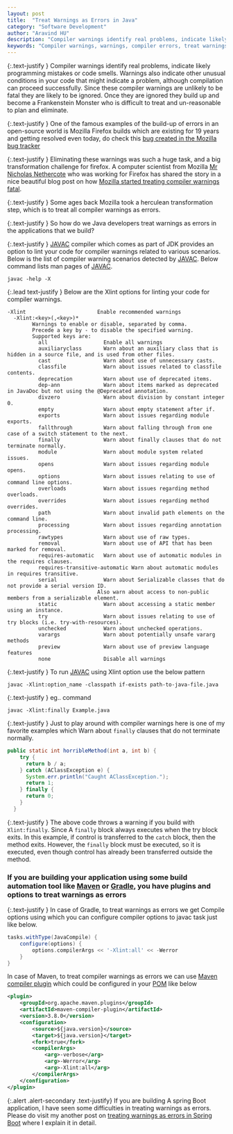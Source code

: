 ```yaml
---
layout: post
title:  "Treat Warnings as Errors in Java"
category: "Software Development"
author: "Aravind HU"
description: "Compiler warnings identify real problems, indicate likely programming mistakes or code smells. Warnings also indicate other unusual conditions in your code that might indicate a problem, although compilation can proceed successfully."
keywords: "Compiler warnings, warnings, compiler errors, treat warnings as errors"
---
```


{:.text-justify }
Compiler warnings identify real problems, indicate likely programming mistakes or code smells. Warnings also indicate other unusual conditions in your code that might indicate a problem, although compilation can proceed successfully.
Since these compiler warnings are unlikely to be fatal they are likely to be ignored. Once they are ignored they build up and become a Frankenstein Monster who is difficult to treat and un-reasonable to plan and eliminate.

{:.text-justify }
One of the famous examples of the build-up of errors in an open-source world is Mozilla Firefox builds which are existing for 19 years and getting resolved even today,
do check this [bug created in the Mozilla bug tracker](https://bugzilla.mozilla.org/show_bug.cgi?id=187528)

{:.text-justify }
Eliminating these warnings was such a huge task, and a big transformation challenge for firefox.
A computer scientist from Mozilla [Mr Nicholas Nethercote](https://nnethercote.github.io/) who was working for Firefox has shared the story in a nice beautiful blog post on 
how [Mozilla started treating compiler warnings fatal](https://bugzilla.mozilla.org/show_bug.cgi?id=187528).

{:.text-justify }
Some ages back Mozilla took a herculean transformation step, which is to treat all compiler warnings as errors.

{:.text-justify }
So how do we Java developers treat warnings as errors in the applications that we build?

{:.text-justify }
[JAVAC](https://docs.oracle.com/javase/7/docs/technotes/tools/windows/javac.html#description) compiler which comes as part of JDK provides an option to lint your code for compiler warnings related to various scenarios.
Below is the list of compiler warning scenarios detected by [JAVAC](https://docs.oracle.com/javase/7/docs/technotes/tools/windows/javac.html#description). Below command lists man pages of [JAVAC](https://docs.oracle.com/javase/7/docs/technotes/tools/windows/javac.html#description).

```shell
javac -help -X
```
{:.lead text-justify }
Below are the Xlint options for linting your code for compiler warnings.

```shell
-Xlint                       Enable recommended warnings
  -Xlint:<key>(,<key>)*
        Warnings to enable or disable, separated by comma.
        Precede a key by - to disable the specified warning.
        Supported keys are:
          all                  Enable all warnings
          auxiliaryclass       Warn about an auxiliary class that is hidden in a source file, and is used from other files.
          cast                 Warn about use of unnecessary casts.
          classfile            Warn about issues related to classfile contents.
          deprecation          Warn about use of deprecated items.
          dep-ann              Warn about items marked as deprecated in JavaDoc but not using the @Deprecated annotation.
          divzero              Warn about division by constant integer 0.
          empty                Warn about empty statement after if.
          exports              Warn about issues regarding module exports.
          fallthrough          Warn about falling through from one case of a switch statement to the next.
          finally              Warn about finally clauses that do not terminate normally.
          module               Warn about module system related issues.
          opens                Warn about issues regarding module opens.
          options              Warn about issues relating to use of command line options.
          overloads            Warn about issues regarding method overloads.
          overrides            Warn about issues regarding method overrides.
          path                 Warn about invalid path elements on the command line.
          processing           Warn about issues regarding annotation processing.
          rawtypes             Warn about use of raw types.
          removal              Warn about use of API that has been marked for removal.
          requires-automatic   Warn about use of automatic modules in the requires clauses.
          requires-transitive-automatic Warn about automatic modules in requires transitive.
          serial               Warn about Serializable classes that do not provide a serial version ID.
                             Also warn about access to non-public members from a serializable element.
          static               Warn about accessing a static member using an instance.
          try                  Warn about issues relating to use of try blocks (i.e. try-with-resources).
          unchecked            Warn about unchecked operations.
          varargs              Warn about potentially unsafe vararg methods
          preview              Warn about use of preview language features
          none                 Disable all warnings

```

{:.text-justify }
To run [JAVAC](https://docs.oracle.com/javase/7/docs/technotes/tools/windows/javac.html#description) using Xlint option use the below pattern 

```shell
javac -Xlint:option_name -classpath if-exists path-to-java-file.java
```
{:.text-justify }
eg.. command 

```shell
javac -Xlint:finally Example.java
```

{:.text-justify }
Just to play around with compiler warnings here is one of my favorite examples which Warn about ```finally``` clauses that do not terminate normally.


```java
public static int horribleMethod(int a, int b) {
    try {
      return b / a;
    } catch (AClassException e) {
      System.err.println("Caught AClassException.");
      return 1;
    } finally {
      return 0;
    }
  }
```

{:.text-justify }
The above code throws a warning if you build with ```Xlint:finally```. Since
A ```finally``` block always executes when the try block exits. In this example,
if control is transferred to the ```catch``` block, then the method exits.
However, the ```finally``` block must be executed,
so it is executed, even though control has already been transferred outside the method.


### If you are building your application using some build automation tool like [Maven](https://maven.apache.org/what-is-maven.html) or [Gradle](https://docs.gradle.org/current/userguide/what_is_gradle.html), you have plugins and options to treat warnings as errors


{:.text-justify }
In case of Gradle, to treat warnings as errors we get Compile options using which you can configure compiler options to javac task just like below.

```groovy
tasks.withType(JavaCompile) {
    configure(options) {
        options.compilerArgs << '-Xlint:all' << -Werror 
    }
}
```

In case of Maven, to treat compiler warnings as errors we can use [Maven compiler plugin](http://maven.apache.org/plugins/maven-compiler-plugin/) which could be configured in your [POM](https://maven.apache.org/guides/introduction/introduction-to-the-pom.html#What_is_a_POM) like below

```xml
<plugin>
    <groupId>org.apache.maven.plugins</groupId>
    <artifactId>maven-compiler-plugin</artifactId>
    <version>3.8.0</version>
    <configuration>
        <source>${java.version}</source>
        <target>${java.version}</target>
        <fork>true</fork>
        <compilerArgs>
            <arg>-verbose</arg>
            <arg>-Werror</arg> 
            <arg>-Xlint:all</arg>
        </compilerArgs>
    </configuration>
</plugin>
```

{:.alert .alert-secondary .text-justify}
If you are building A spring Boot application, I have seen some difficulties in treating warnings as errors. 
Please do visit my another post on [treating warnings as errors in Spring Boot](/software%20development/2021/03/20/spring-boot-treat-warnings-as-errors.html)
where I explain it in detail.